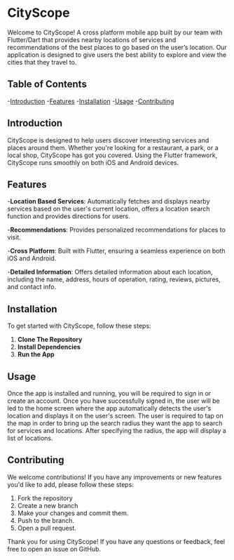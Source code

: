 # CityScope

Welcome to CityScope! A cross platform mobile app built by our team with Flutter/Dart that provides nearby locations of services and recommendations of the best places to go based on the user’s location. Our application is designed to give users the best ability to explore and view the cities that they travel to. 

## Table of Contents

-[Introduction](#introduction)
-[Features](#features)
-[Installation](#installation)
-[Usage](#usage)
-[Contributing](#contributing)

## Introduction

CityScope is designed to help users discover interesting services and places around them. Whether you're looking for a restaurant, a park, or a local shop, CityScope has got you covered. Using the Flutter framework, CityScope runs smoothly on both iOS and Android devices.

## Features

-**Location Based Services**:
Automatically fetches and displays nearby services based on the user's current location, offers a location search function and provides directions for users.

-**Recommendations**:
Provides personalized recommendations for places to visit.

-**Cross Platform**:
Built with Flutter, ensuring a seamless experience on both iOS and Android.

-**Detailed Information**:
Offers detailed information about each location, including the name, address, hours of operation, rating, reviews, pictures, and contact info.

## Installation

To get started with CityScope, follow these steps:

1. **Clone The Repository**
2. **Install Dependencies**
3. **Run the App**

## Usage

Once the app is installed and running, you will be required to sign in or create an account. Once you have successfully signed in, the user will be led to the home screen where the app automatically detects the user's location and displays it on the user's screen. The user is required to tap on the map in order to bring up the search radius they want the app to search for services and locations. After specifying the radius, the app will display a list of locations.

## Contributing

We welcome contributions! If you have any improvements or new features you'd like to add, please follow these steps:

1. Fork the repository
2. Create a new branch
3. Make your changes and commit them.
4. Push to the branch.
5. Open a pull request.

Thank you for using CityScope! If you have any questions or feedback, feel free to open an issue on GitHub.


